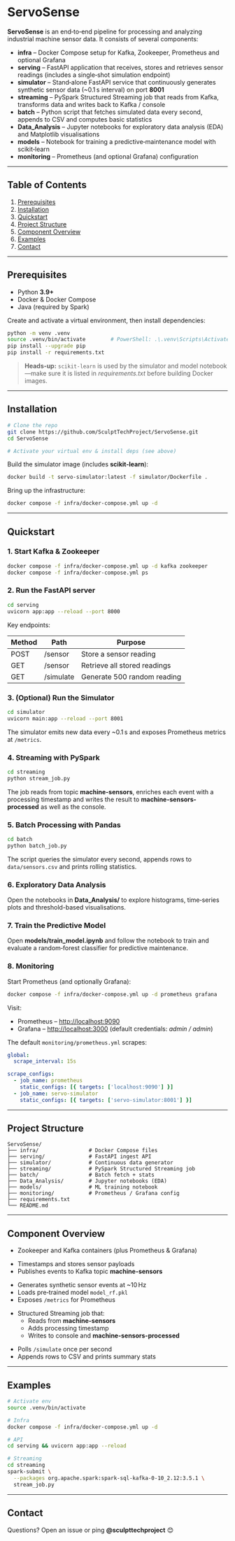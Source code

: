 # ServoSense

**ServoSense** is an end‑to‑end pipeline for processing and analyzing industrial machine sensor data. It consists of several components:

- **infra** – Docker Compose setup for Kafka, Zookeeper, Prometheus and optional Grafana
- **serving** – FastAPI application that receives, stores and retrieves sensor readings (includes a single‑shot simulation endpoint)
- **simulator** – Stand‑alone FastAPI service that continuously generates synthetic sensor data (\~0.1 s interval) on port **8001**
- **streaming** – PySpark Structured Streaming job that reads from Kafka, transforms data and writes back to Kafka / console
- **batch** – Python script that fetches simulated data every second, appends to CSV and computes basic statistics
- **Data_Analysis** – Jupyter notebooks for exploratory data analysis (EDA) and Matplotlib visualisations
- **models** – Notebook for training a predictive‑maintenance model with scikit‑learn
- **monitoring** – Prometheus (and optional Grafana) configuration

---

## Table of Contents

1. [Prerequisites](#prerequisites)
2. [Installation](#installation)
3. [Quickstart](#quickstart)
4. [Project Structure](#project-structure)
5. [Component Overview](#component-overview)
6. [Examples](#examples)
7. [Contact](#contact)

---

## Prerequisites

- Python **3.9+**
- Docker & Docker Compose
- Java (required by Spark)

Create and activate a virtual environment, then install dependencies:

```bash
python -m venv .venv
source .venv/bin/activate        # PowerShell: .\.venv\Scripts\Activate.ps1
pip install --upgrade pip
pip install -r requirements.txt
```

> **Heads‑up:** `scikit-learn` is used by the simulator and model notebook—make sure it is listed in *requirements.txt* before building Docker images.

---

## Installation

```bash
# Clone the repo
git clone https://github.com/SculptTechProject/ServoSense.git
cd ServoSense

# Activate your virtual env & install deps (see above)
```

Build the simulator image (includes **scikit-learn**):

```bash
docker build -t servo-simulator:latest -f simulator/Dockerfile .
```

Bring up the infrastructure:

```bash
docker compose -f infra/docker-compose.yml up -d
```

---

## Quickstart

### 1. Start Kafka & Zookeeper

```bash
docker compose -f infra/docker-compose.yml up -d kafka zookeeper
docker compose -f infra/docker-compose.yml ps
```

### 2. Run the FastAPI server

```bash
cd serving
uvicorn app:app --reload --port 8000
```

Key endpoints:


| Method | Path      | Purpose                      |
| ------ | --------- | ---------------------------- |
| POST   | /sensor   | Store a sensor reading       |
| GET    | /sensor   | Retrieve all stored readings |
| GET    | /simulate | Generate 500 random reading  |

### 3. (Optional) Run the Simulator

```bash
cd simulator
uvicorn main:app --reload --port 8001
```

The simulator emits new data every \~0.1 s and exposes Prometheus metrics at `/metrics`.

### 4. Streaming with PySpark

```bash
cd streaming
python stream_job.py
```

The job reads from topic **machine-sensors**, enriches each event with a processing timestamp and writes the result to **machine-sensors-processed** as well as the console.

### 5. Batch Processing with Pandas

```bash
cd batch
python batch_job.py
```

The script queries the simulator every second, appends rows to `data/sensors.csv` and prints rolling statistics.

### 6. Exploratory Data Analysis

Open the notebooks in **Data\_Analysis/** to explore histograms, time‑series plots and threshold-based visualisations.

### 7. Train the Predictive Model

Open **models/train\_model.ipynb** and follow the notebook to train and evaluate a random‑forest classifier for predictive maintenance.

### 8. Monitoring

Start Prometheus (and optionally Grafana):

```bash
docker compose -f infra/docker-compose.yml up -d prometheus grafana
```

Visit:

- Prometheus – [http://localhost:9090](http://localhost:9090)
- Grafana – [http://localhost:3000](http://localhost:3000) (default credentials: *admin / admin*)

The default `monitoring/prometheus.yml` scrapes:

```yaml
global:
  scrape_interval: 15s

scrape_configs:
  - job_name: prometheus
    static_configs: [{ targets: ['localhost:9090'] }]
  - job_name: servo-simulator
    static_configs: [{ targets: ['servo-simulator:8001'] }]
```

---

## Project Structure

```text
ServoSense/
├── infra/                # Docker Compose files
├── serving/              # FastAPI ingest API
├── simulator/            # Continuous data generator
├── streaming/            # PySpark Structured Streaming job
├── batch/                # Batch fetch + stats
├── Data_Analysis/        # Jupyter notebooks (EDA)
├── models/               # ML training notebook
├── monitoring/           # Prometheus / Grafana config
├── requirements.txt
└── README.md
```

---

## Component Overview

- Zookeeper and Kafka containers (plus Prometheus & Grafana)

* Timestamps and stores sensor payloads
* Publishes events to Kafka topic **machine-sensors**

- Generates synthetic sensor events at \~10 Hz
- Loads pre‑trained model `model_rf.pkl`
- Exposes `/metrics` for Prometheus

* Structured Streaming job that:
  - Reads from **machine-sensors**
  - Adds processing timestamp
  - Writes to console and **machine-sensors-processed**

- Polls `/simulate` once per second
- Appends rows to CSV and prints summary stats

---

## Examples

```bash
# Activate env
source .venv/bin/activate

# Infra
docker compose -f infra/docker-compose.yml up -d

# API
cd serving && uvicorn app:app --reload

# Streaming
cd streaming
spark-submit \
  --packages org.apache.spark:spark-sql-kafka-0-10_2.12:3.5.1 \
  stream_job.py
```

---

## Contact

Questions? Open an issue or ping **@sculpttechproject** 😊
